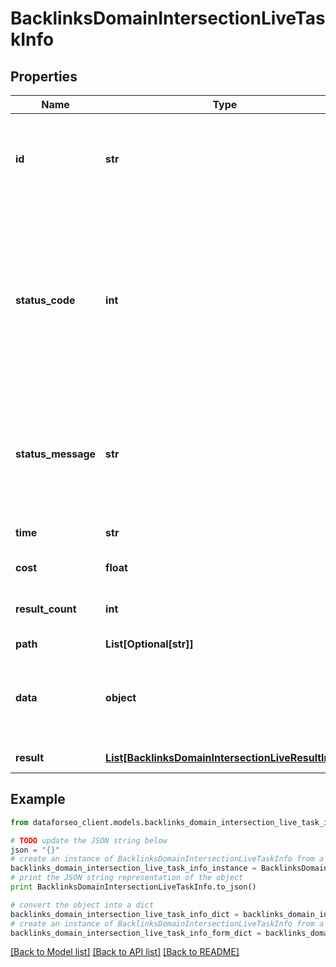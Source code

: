 # BacklinksDomainIntersectionLiveTaskInfo


## Properties

Name | Type | Description | Notes
------------ | ------------- | ------------- | -------------
**id** | **str** | task identifier unique task identifier in our system in the UUID format | [optional] 
**status_code** | **int** | status code of the task generated by DataForSEO, can be within the following range: 10000-60000 you can find the full list of the response codes here | [optional] 
**status_message** | **str** | informational message of the task you can find the full list of general informational messages here | [optional] 
**time** | **str** | execution time, seconds | [optional] 
**cost** | **float** | total tasks cost, USD | [optional] 
**result_count** | **int** | number of elements in the result array | [optional] 
**path** | **List[Optional[str]]** | URL path | [optional] 
**data** | **object** | contains the same parameters that you specified in the POST request | [optional] 
**result** | [**List[BacklinksDomainIntersectionLiveResultInfo]**](BacklinksDomainIntersectionLiveResultInfo.md) | array of results | [optional] 

## Example

```python
from dataforseo_client.models.backlinks_domain_intersection_live_task_info import BacklinksDomainIntersectionLiveTaskInfo

# TODO update the JSON string below
json = "{}"
# create an instance of BacklinksDomainIntersectionLiveTaskInfo from a JSON string
backlinks_domain_intersection_live_task_info_instance = BacklinksDomainIntersectionLiveTaskInfo.from_json(json)
# print the JSON string representation of the object
print BacklinksDomainIntersectionLiveTaskInfo.to_json()

# convert the object into a dict
backlinks_domain_intersection_live_task_info_dict = backlinks_domain_intersection_live_task_info_instance.to_dict()
# create an instance of BacklinksDomainIntersectionLiveTaskInfo from a dict
backlinks_domain_intersection_live_task_info_form_dict = backlinks_domain_intersection_live_task_info.from_dict(backlinks_domain_intersection_live_task_info_dict)
```
[[Back to Model list]](../README.md#documentation-for-models) [[Back to API list]](../README.md#documentation-for-api-endpoints) [[Back to README]](../README.md)



